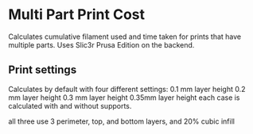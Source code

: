 # Multi Part Print Cost
Calculates cumulative filament used and time taken for prints that have
multiple parts. Uses Slic3r Prusa Edition on the backend.

## Print settings
Calculates by default with four different settings: 
0.1 mm layer height
0.2 mm layer height
0.3 mm layer height
0.35mm layer height
each case is calculated with and without supports.

all three use 3 perimeter, top, and bottom layers, and 20% cubic infill
